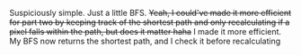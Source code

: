 Suspiciously simple. Just a little BFS. ~~Yeah, I could've made it more efficient for part two by keeping track of the shortest path and only recalculating if a pixel falls within the path, but does it matter haha~~ I made it more efficient. My BFS now returns the shortest path, and I check it before recalculating